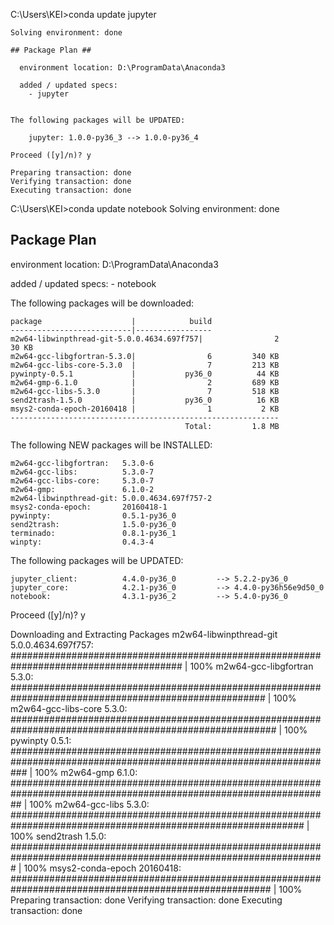 C:\Users\KEI>conda update jupyter
~~~
Solving environment: done

## Package Plan ##

  environment location: D:\ProgramData\Anaconda3

  added / updated specs:
    - jupyter


The following packages will be UPDATED:

    jupyter: 1.0.0-py36_3 --> 1.0.0-py36_4

Proceed ([y]/n)? y

Preparing transaction: done
Verifying transaction: done
Executing transaction: done
~~~
C:\Users\KEI>conda update notebook
Solving environment: done

## Package Plan ##

  environment location: D:\ProgramData\Anaconda3

  added / updated specs:
    - notebook


The following packages will be downloaded:

    package                    |            build
    ---------------------------|-----------------
    m2w64-libwinpthread-git-5.0.0.4634.697f757|                2          30 KB
    m2w64-gcc-libgfortran-5.3.0|                6         340 KB
    m2w64-gcc-libs-core-5.3.0  |                7         213 KB
    pywinpty-0.5.1             |           py36_0          44 KB
    m2w64-gmp-6.1.0            |                2         689 KB
    m2w64-gcc-libs-5.3.0       |                7         518 KB
    send2trash-1.5.0           |           py36_0          16 KB
    msys2-conda-epoch-20160418 |                1           2 KB
    ------------------------------------------------------------
                                           Total:         1.8 MB

The following NEW packages will be INSTALLED:

    m2w64-gcc-libgfortran:   5.3.0-6
    m2w64-gcc-libs:          5.3.0-7
    m2w64-gcc-libs-core:     5.3.0-7
    m2w64-gmp:               6.1.0-2
    m2w64-libwinpthread-git: 5.0.0.4634.697f757-2
    msys2-conda-epoch:       20160418-1
    pywinpty:                0.5.1-py36_0
    send2trash:              1.5.0-py36_0
    terminado:               0.8.1-py36_1
    winpty:                  0.4.3-4

The following packages will be UPDATED:

    jupyter_client:          4.4.0-py36_0         --> 5.2.2-py36_0
    jupyter_core:            4.2.1-py36_0         --> 4.4.0-py36h56e9d50_0
    notebook:                4.3.1-py36_2         --> 5.4.0-py36_0

Proceed ([y]/n)? y


Downloading and Extracting Packages
m2w64-libwinpthread-git 5.0.0.4634.697f757: ####################################################################################### | 100%
m2w64-gcc-libgfortran 5.3.0: ###################################################################################################### | 100%
m2w64-gcc-libs-core 5.3.0: ######################################################################################################## | 100%
pywinpty 0.5.1: ################################################################################################################### | 100%
m2w64-gmp 6.1.0: ################################################################################################################## | 100%
m2w64-gcc-libs 5.3.0: ############################################################################################################# | 100%
send2trash 1.5.0: ################################################################################################################# | 100%
msys2-conda-epoch 20160418: ####################################################################################################### | 100%
Preparing transaction: done
Verifying transaction: done
Executing transaction: done
~~~
